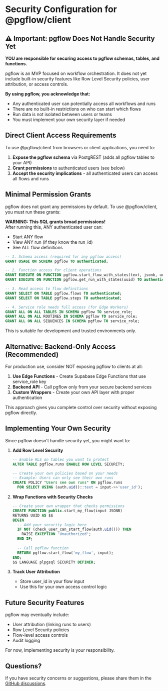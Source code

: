# Security Configuration for @pgflow/client

## ⚠️ Important: pgflow Does Not Handle Security Yet

**YOU are responsible for securing access to pgflow schemas, tables, and functions.**

pgflow is an MVP focused on workflow orchestration. It does not yet include built-in security features like Row Level Security policies, user attribution, or access controls. 

**By using pgflow, you acknowledge that:**
- Any authenticated user can potentially access all workflows and runs
- There are no built-in restrictions on who can start which flows
- Run data is not isolated between users or teams
- You must implement your own security layer if needed

## Direct Client Access Requirements

To use @pgflow/client from browsers or client applications, you need to:

1. **Expose the pgflow schema** via PostgREST (adds all pgflow tables to your API)
2. **Grant permissions** to authenticated users (see below)
3. **Accept the security implications** - all authenticated users can access all flows and runs

## Minimal Permission Grants

pgflow does not grant any permissions by default. To use @pgflow/client, you must run these grants:

**WARNING: This SQL grants broad permissions!**  
After running this, ANY authenticated user can:
- Start ANY flow
- View ANY run (if they know the run_id)
- See ALL flow definitions

```sql
-- 1. Schema access (required for any pgflow access)
GRANT USAGE ON SCHEMA pgflow TO authenticated;

-- 2. Function access for client operations
GRANT EXECUTE ON FUNCTION pgflow.start_flow_with_states(text, jsonb, uuid) TO authenticated;
GRANT EXECUTE ON FUNCTION pgflow.get_run_with_states(uuid) TO authenticated;

-- 3. Read access to flow definitions
GRANT SELECT ON TABLE pgflow.flows TO authenticated;
GRANT SELECT ON TABLE pgflow.steps TO authenticated;

-- 4. Service role needs full access (for Edge Workers)
GRANT ALL ON ALL TABLES IN SCHEMA pgflow TO service_role;
GRANT ALL ON ALL ROUTINES IN SCHEMA pgflow TO service_role;
GRANT ALL ON ALL SEQUENCES IN SCHEMA pgflow TO service_role;
```

This is suitable for development and trusted environments only.

## Alternative: Backend-Only Access (Recommended)

For production use, consider NOT exposing pgflow to clients at all:

1. **Use Edge Functions** - Create Supabase Edge Functions that use service_role key
2. **Backend API** - Call pgflow only from your secure backend services
3. **Custom Wrappers** - Create your own API layer with proper authentication

This approach gives you complete control over security without exposing pgflow directly.

## Implementing Your Own Security

Since pgflow doesn't handle security yet, you might want to:

1. **Add Row Level Security**
   ```sql
   -- Enable RLS on tables you want to protect
   ALTER TABLE pgflow.runs ENABLE ROW LEVEL SECURITY;
   
   -- Create your own policies based on your needs
   -- Example: Users can only see their own runs
   CREATE POLICY "Users see own runs" ON pgflow.runs
     FOR SELECT USING (auth.uid()::text = input->>'user_id');
   ```

2. **Wrap Functions with Security Checks**
   ```sql
   -- Create your own wrapper that checks permissions
   CREATE FUNCTION public.start_my_flow(input JSONB)
   RETURNS UUID AS $$
   BEGIN
     -- Add your security logic here
     IF NOT (check_user_can_start_flow(auth.uid())) THEN
       RAISE EXCEPTION 'Unauthorized';
     END IF;
     
     -- Call pgflow function
     RETURN pgflow.start_flow('my_flow', input);
   END;
   $$ LANGUAGE plpgsql SECURITY DEFINER;
   ```

3. **Track User Attribution**
   - Store user_id in your flow input
   - Use this for your own access control logic

## Future Security Features

pgflow may eventually include:
- User attribution (linking runs to users)
- Row Level Security policies
- Flow-level access controls
- Audit logging

For now, implementing security is your responsibility.

## Questions?

If you have security concerns or suggestions, please share them in the [GitHub discussions](https://github.com/pgflow/pgflow/discussions).